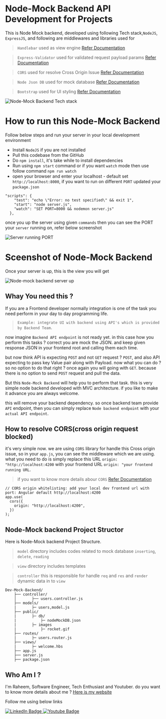 # Node-Mock Backend API Development for Projects

This is Node Mock backend, developed using following Tech stack,`NodeJS`, `ExpressJS`, and following are middlewares and libraries used for

> `Handlebar` used as view engine [Refer Documentation](https://handlebarsjs.com)

> `Express-Validator` used for validated request payload params [Refer Documentation](https://express-validator.github.io/docs/)

> `CORS` used for resolve Cross Origin Issue [Refer Documentation](https://www.npmjs.com/package/cors)

> `Node Json DB` used for mock database [Refer Documentation](https://www.npmjs.com/package/node-json-db)

> `Bootstrap` used for UI styling [Refer Documentation](https://getbootstrap.com/)

![Node-Mock Backend Tech stack](https://i.ibb.co/pXD5n50/Node-mock-backend-tech-stack.png)

# How to run this Node-Mock Backend

Follow below steps and run your server in your local development environment

- Install `NodeJS` if you are not installed
- Pull this codebase from the GitHub
- Do `npm install`, it's take while to install dependencies
- Run using `npm start` command or if you want `watch` mode then use follow command `npm run watch`
- open your browser and enter your localhost - default set `http://localhost:8000`, if you want to run on different `PORT` updated your `package.json`

```
"scripts": {
    "test": "echo \"Error: no test specified\" && exit 1",
    "start": "node server.js",
    "watch": "SET PORT=8000 && nodemon server.js"
  },
```

once you up the server using given `commands` then you can see the PORT your `server` running on, refer below screenshot

![Server running PORT](https://i.ibb.co/YTK3YjJ/node-running-port-localhost.png)

# Sceenshot of Node-Mock Backend

Once your server is up, this is the view you will get

![Node-mock backend server up](https://i.ibb.co/HqBwx30/Node-mock-backend-server-up.png)

## Whay You need this ?

If you are a Frontend developer normally integration is one of the task you need perform in your day to day programming life.

> `Example: integrate UI with backend using API's which is provided by Backend Team`.

now imagine `Backend API endpoint` is not ready yet. in this case how you perform this tasks ? correct you are mock the JSON. and keep given response JSON in your frontend root and calling them each time.

but now think API is expecting `POST` and not `GET` request ? `POST`, and also API expecting to pass key Value pair along with Payload. now what you can do ? so no option to do that right ? once again you will going with `GET`. because there is no option to send `POST` request and pull the data.

But this `Node-Mock Backend` will help you to perform that task. this is very simple node backend developed with MVC architecture. if you like to make it advance you are always welcome.

this will remove your backend dependency. so once backend team provide `API` endpoint, then you can simply replace `Node backend endpoint` with your `actual API endpoint`.

## How to resolve CORS(cross origin request blocked)

it's very simple now. we are using `CORS` library for handle this Cross origin issue, so in your `app.js`, you can see the middleware which we are using. what you need to do is simply replace this URL `origin: "http://localhost:4200` with your frontend URL `origin: "your frontend running URL`.

> if you want to know more details abour `CORS` [Refer Documentation](https://www.npmjs.com/package/cors)

```
// CORS origin whitelisting: add your local dev frontend url with port: Angular default http://localhost:4200
app.use(
  cors({
    origin: "http://localhost:4200",
  })
);
```

## Node-Mock backend Project Structor

Here is Node-Mock backend Project Structure.

> `model` directory includes codes related to mock database `inserting`, `delete`, `reading`

> `view` directory includes templates

> `controller` this is responsible for handle `req` and `res` and `render` dynamic data in to `view`

```
Dev-Mock-Backend/
    ├── controller/
    │       ├── users.controller.js
    ├── models/
    |       ├─ users,model.js
    ├── public/
    |       ├─ db/
    |           ├─ nodeMockDB.json
    |       ├─ images
    |           ├─ rocket.gif
    ├── routes/
    |       ├─ users.router.js
    ├── views/
    |       ├─ welcome.hbs
    ├── app.js
    ├── server.js
    ├── package.json
```

## Who Am I ?

I'm Raheem, Software Engineer, Tech Enthusiast and Youtuber. do you want to know more details about me ? [Here is my website](https://inproto.net/raheem)

Follow me using below links

<div id="badges">
  <a href="https://www.linkedin.com/in/raheem-mohamed-293ab1113">
    <img src="https://img.shields.io/badge/LinkedIn-blue?style=for-the-badge&logo=linkedin&logoColor=white" alt="LinkedIn Badge"/>
  </a>
  <a href="https://www.youtube.com/channel/UCGntGI59Kz_WNCpaeOks0uw">
    <img src="https://img.shields.io/badge/YouTube-red?style=for-the-badge&logo=youtube&logoColor=white" alt="Youtube Badge"/>
  </a>
</div>
